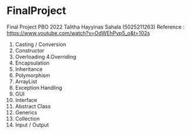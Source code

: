 # FinalProject
Final Project PBO 2022 Talitha Hayyinas Sahala (5025211263)
Reference : https://www.youtube.com/watch?v=OdWEhPyp5_o&t=102s

1. Casting / Conversion 
2. Constructor
3. Overloading 
4.Overriding
5. Encapsulation
6. Inheritance
7. Polymorphism
8. ArrayList
9. Exception Handling
10. GUI
11. Interface
12. Abstract Class
13. Generics
14. Collection
15. Input / Output

